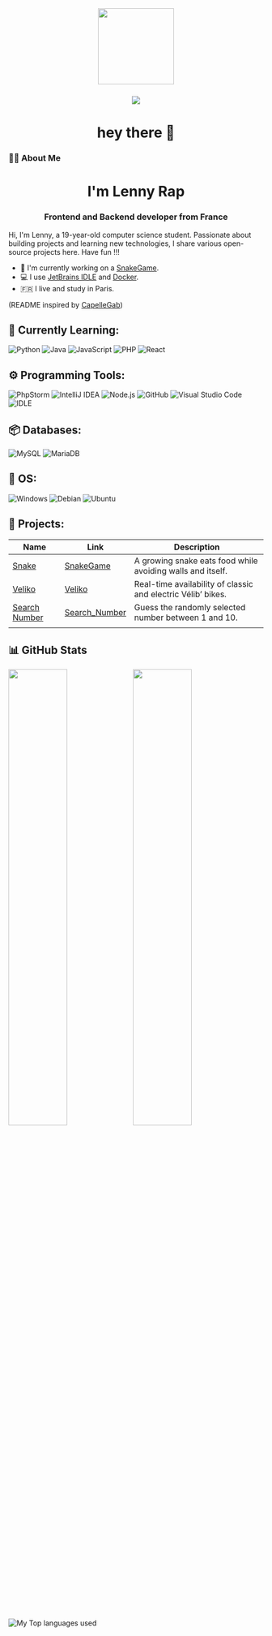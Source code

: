 <div align="center">
  <img height="150" src="https://media2.giphy.com/media/v1.Y2lkPTc5MGI3NjExYnFiMzltbTkzNzF2Nnp2cjhwZzRsaGRjYXdxNXd3cDJwYXptbDNueiZlcD12MV9pbnRlcm5hbF9naWZfYnlfaWQmY3Q9cw/juua9i2c2fA0AIp2iq/giphy.gif"  />
</div>

###

<div align="center">

</div>

###

<div align="center">
  <img src="https://visitor-badge.laobi.icu/badge?page_id=LennRapp.LenRapp"  />
</div>

###

<h1 align="center">hey there 👋</h1>

###

<h3 align="left">👩‍💻  About Me</h3>

###


 <h1 align="center">I'm Lenny Rap</h1>
 <h3 align="center"> Frontend and Backend developer from France</h3>
Hi, I'm Lenny, a 19-year-old computer science student. Passionate about building projects and learning new technologies, I share various open-source projects here. Have fun !!!



 - 🔭 I'm currently working on a [SnakeGame](https://github.com/LenRapp/SnakeGame).
 - 💻 I use [JetBrains IDLE](https://www.jetbrains.com/idea/) and [Docker](https://www.docker.com/).
 - 🇫🇷 I live and study in Paris.

(README inspired by [CapelleGab](https://github.com/CapelleGab))

## 📑 Currently Learning:

![Python](https://img.shields.io/badge/Python-3776AB?style=for-the-badge&logo=python&logoColor=white)
![Java](https://img.shields.io/badge/java-%23ED8B00.svg?style=for-the-badge&logo=java&logoColor=white)
![JavaScript](https://img.shields.io/badge/javascript-%23323330.svg?style=for-the-badge&logo=javascript&logoColor=%23F7DF1E)
![PHP](https://img.shields.io/badge/PHP-777BB4?style=for-the-badge&logo=php&logoColor=white)
![React](https://img.shields.io/badge/React-20232A?style=for-the-badge&logo=react&logoColor=61DAFB)



## ⚙️ Programming Tools:
![PhpStorm](https://img.shields.io/badge/PhpStorm-000000?style=for-the-badge&logo=phpstorm&logoColor=white)
![IntelliJ IDEA](https://img.shields.io/badge/IntelliJ_IDEA-000000?style=for-the-badge&logo=intellijidea&logoColor=white)
![Node.js](https://img.shields.io/badge/Node.js-43853D?style=for-the-badge&logo=nodedotjs&logoColor=white)
![GitHub](https://img.shields.io/badge/GitHub-181717?style=for-the-badge&logo=github&logoColor=white)
![Visual Studio Code](https://img.shields.io/badge/VS_Code-0078D7?style=for-the-badge&logo=visualstudiocode&logoColor=white)
![IDLE](https://img.shields.io/badge/IDLE_Python-3776AB?style=for-the-badge&logo=python&logoColor=white)




## 📦 Databases:
![MySQL](https://img.shields.io/badge/MySQL-4479A1?style=for-the-badge&logo=mysql&logoColor=white)
![MariaDB](https://img.shields.io/badge/MariaDB-003545?style=for-the-badge&logo=mariadb&logoColor=white)


## 🔧 OS:
![Windows](https://img.shields.io/badge/Windows-0078D6?style=for-the-badge&logo=windows&logoColor=white)
![Debian](https://img.shields.io/badge/Debian-A81D33?style=for-the-badge&logo=debian&logoColor=white)
![Ubuntu](https://img.shields.io/badge/Ubuntu-E95420?style=for-the-badge&logo=ubuntu&logoColor=white)

## 🚩 Projects:
| Name                                                  | Link                                                | Description                                                     |
  |-------------------------------------------------------|-----------------------------------------------------|-----------------------------------------------------------------|
| [Snake](https://github.com/LenRapp/SnakeGame)         | [SnakeGame](https://github.com/LenRapp/SnakeGame)   | A growing snake eats food while avoiding walls and itself.<br/> |
| [Veliko](https://github.com/LenRapp/Veliko)           | [Veliko](https://github.com/LenRapp/Veliko)         | Real-time availability of classic and electric Vélib’ bikes.    |
| [Search Number](https://github.com/LenRapp/Search_Number) | [Search_Number](https://github.com/LenRapp/Search_Number)     | Guess the randomly selected number between 1 and 10.                                           |
                                   |


## 📊 GitHub Stats
<img src="https://github-readme-stats.vercel.app/api?username=LenRapp&show_icons=true&theme=dracula&hide_border=true" width="48%" />
<img src="https://github-readme-streak-stats.herokuapp.com/?user=LenRapp&theme=dracula&hide_border=true" width="48%" />

 <img align="left" alt="My Top languages used" src="https://github-readme-stats.vercel.app/api/top-langs/?username=LenRapp&hide_border=true&theme=dracula" />